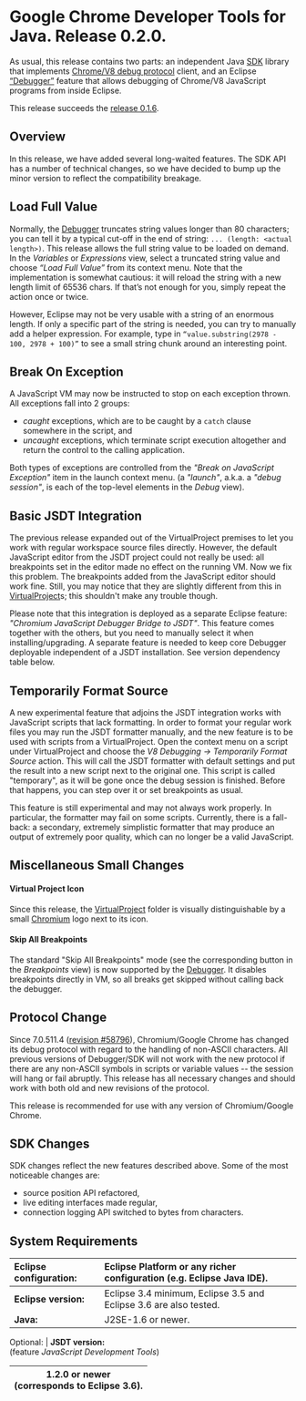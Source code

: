 # Google Chrome Developer Tools for Java. Release 0.2.0. #

As usual, this release contains two parts: an independent Java [SDK](ChromeDevToolsSdk.md) library that implements [Chrome/V8 debug protocol](ChromeDevToolsProtocol.md) client, and an Eclipse [“Debugger”](EclipseDebugger.md) feature that allows debugging of Chrome/V8 JavaScript programs from inside Eclipse.

This release succeeds the [release 0.1.6](Release_0_1_6.md).


## Overview ##
In this release, we have added several long-waited features. The SDK API has a number of technical changes, so we have decided to bump up the minor version to reflect the compatibility breakage.

## Load Full Value ##
Normally, the [Debugger](EclipseDebugger.md) truncates string values longer than 80 characters; you can tell it by a typical cut-off in the end of string: `... (length: <actual length>)`. This release allows the full string value to be loaded on demand. In the _Variables_ or _Expressions_ view, select a truncated string value and choose _“Load Full Value”_ from its context menu. Note that the implementation is somewhat cautious: it will reload the string with a new length limit of 65536 chars. If that’s not enough for you, simply repeat the action once or twice.

However, Eclipse may not be very usable with a string of an enormous length. If only a specific part of the string is needed, you can try to manually add a helper expression. For example, type in `“value.substring(2978 - 100, 2978 + 100)”` to see a small string chunk around an interesting point.

## Break On Exception ##
A JavaScript VM may now be instructed to stop on each exception thrown. All exceptions fall into 2 groups:
  * _caught_ exceptions, which are to be caught by a `catch` clause somewhere in the script, and
  * _uncaught_ exceptions, which terminate script execution altogether and return the control to the calling application.

Both types of exceptions are controlled from the _"Break on JavaScript Exception"_ item in the launch context menu. (a _"launch"_, a.k.a. a _"debug session"_, is each of the top-level elements in the _Debug_ view).

## Basic JSDT Integration ##
The previous release expanded out of the VirtualProject premises to let you work with regular workspace source files directly. However, the default JavaScript editor from the JSDT project could not really be used: all breakpoints set in the editor made no effect on the running VM. Now we fix this problem. The breakpoints added from the JavaScript editor should work fine. Still, you may notice that they are slightly different from this in [VirtualProject](VirtualProject.md)s; this shouldn't make any trouble though.

Please note that this integration is deployed as a separate Eclipse feature: _"Chromium JavaScript Debugger Bridge to JSDT"_. This feature comes together with the others, but you need to manually select it when installing/upgrading. A separate feature is needed to keep core Debugger deployable independent of a JSDT installation. See version dependency table below.

## Temporarily Format Source ##
A new experimental feature that adjoins the JSDT integration works with JavaScript scripts that lack formatting. In order to format your regular work files you may run the JSDT formatter manually, and the new feature is to be used with scripts from a VirtualProject. Open the context menu on a script under VirtualProject and choose the _V8 Debugging -> Temporarily Format Source_ action.
This will call the JSDT formatter with default settings and put the result into a new script next to the original one. This script is called "temporary", as it will be gone once the debug session is finished. Before that happens, you can step over it or set breakpoints as usual.

This feature is still experimental and may not always work properly. In particular, the formatter may fail on some scripts. Currently, there is a fall-back: a secondary, extremely simplistic formatter that may produce an output of extremely poor quality, which can no longer be a valid JavaScript.

## Miscellaneous Small Changes ##
#### Virtual Project Icon ####
Since this release, the [VirtualProject](VirtualProject.md) folder is visually distinguishable by a small [Chromium](http://www.chromium.org) logo next to its icon.

#### Skip All Breakpoints ####
The standard "Skip All Breakpoints" mode (see the corresponding button in the _Breakpoints_ view) is now supported by the [Debugger](EclipseDebugger.md). It disables breakpoints directly in VM, so all breaks get skipped without calling back the debugger.

## Protocol Change ##
Since 7.0.511.4 ([revision #58796](https://code.google.com/p/chromedevtools/source/detail?r=#58796)), Chromium/Google Chrome has changed its debug protocol with regard to the handling of non-ASCII characters. All previous versions of Debugger/SDK will not work with the new protocol if there are any non-ASCII symbols in scripts or variable values -- the session will hang or fail abruptly. This release has all necessary changes and should work with both old and new revisions of the protocol.

This release is recommended for use with any version of Chromium/Google Chrome.

## SDK Changes ##
SDK changes reflect the new features described above. Some of the most noticeable changes are:
  * source position API refactored,
  * live editing interfaces made regular,
  * connection logging API switched to bytes from characters.

## System Requirements ##
| **Eclipse configuration:**  |Eclipse Platform or any richer configuration (e.g. Eclipse Java IDE). |
|:----------------------------|:---------------------------------------------------------------------|
| **Eclipse version:**        |  Eclipse 3.4 minimum, Eclipse 3.5 and Eclipse 3.6 are also tested.   |
| **Java:**                   | J2SE-1.6 or newer.                                                   |

Optional:
| **JSDT version:**<br>(feature <i>JavaScript Development Tools</i>) <table><thead><th> 1.2.0 or newer<br>(corresponds to Eclipse 3.6).</th></thead><tbody>